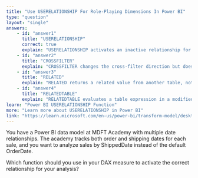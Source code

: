 ```yaml
---
title: "Use USERELATIONSHIP For Role-Playing Dimensions In Power BI"
type: "question"
layout: "single"
answers:
    - id: "answer1"
      title: "USERELATIONSHIP"
      correct: true
      explain: "USERELATIONSHIP activates an inactive relationship for a calculation, allowing you to slice data by a different date column."
    - id: "answer2"
      title: "CROSSFILTER"
      explain: "CROSSFILTER changes the cross-filter direction but does not activate an inactive relationship."
    - id: "answer3"
      title: "RELATED"
      explain: "RELATED returns a related value from another table, not for activating relationships."
    - id: "answer4"
      title: "RELATEDTABLE"
      explain: "RELATEDTABLE evaluates a table expression in a modified context, not for activating relationships."
learn: "Power BI USERELATIONSHIP Function"
more: "Learn more about USERELATIONSHIP in Power BI"
link: "https://learn.microsoft.com/en-us/power-bi/transform-model/desktop-relationships-understand"
---
```

You have a Power BI data model at MDFT Academy with multiple date relationships. The academy tracks both order and shipping dates for each sale, and you want to analyze sales by ShippedDate instead of the default OrderDate.

Which function should you use in your DAX measure to activate the correct relationship for your analysis?
